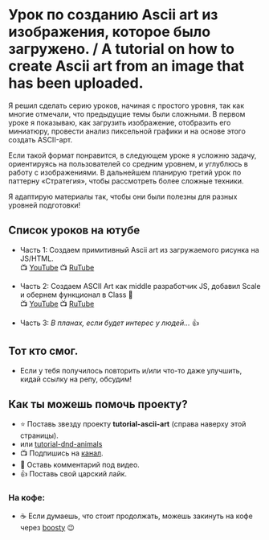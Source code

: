 # Урок по созданию Ascii art из изображения, которое было загружено. / A tutorial on how to create Ascii art from an image that has been uploaded.

Я решил сделать серию уроков, начиная с простого уровня, так как многие отмечали, что предыдущие темы были сложными. В первом уроке я показываю, как загрузить изображение, отобразить его миниатюру, провести анализ пиксельной графики и на основе этого создать ASCII-арт.

Если такой формат понравится, в следующем уроке я усложню задачу, ориентируясь на пользователей со средним уровнем, и углублюсь в работу с изображениями. В дальнейшем планирую третий урок по паттерну «Стратегия», чтобы рассмотреть более сложные техники.

Я адаптирую материалы так, чтобы они были полезны для разных уровней подготовки!

## Список уроков на ютубе
- Часть 1: Создаем примитивный Ascii art из загружаемого рисунка на JS/HTML.<br>
  :tv: [YouTube](https://youtu.be/EZ8h0VKDyds)
  :tv: [RuTube](https://rutube.ru/video/2ccd748afb31ca3a03d345303f7163aa)
  
- Часть 2: Создаем ASCII Art как middle разработчик JS, добавил Scale и обернем функционал в Class 🎨 <br>
  :tv: [YouTube](https://youtu.be/NEGuqihT2Rg)
  :tv: [RuTube](https://rutube.ru/video/a480de709c511f5933fddb3238150ea8)

- Часть 3: _В планах, если будет интерес у людей..._ 👍

## Тот кто смог.
- Если у тебя получилось повторить и/или что-то даже улучшить, кидай ссылку на репу, обсудим! 

## Как ты можешь помочь проекту?
- ⭐️ Поставь звезду проекту **tutorial-ascii-art** (справа наверху этой страницы).
- или [tutorial-dnd-animals](https://github.com/yesworld/tutorial-dnd-animals)
- :tv: Подпишись на [канал](https://www.youtube.com/channel/UCRWYGOCWalOGOXnzqJd2MbQ).
- 💬 Оставь комментарий под видео.
- 👍 Поставь свой царский лайк.

### На кофе:
- ☕️ Если думаешь, что стоит продолжать, можешь закинуть на кофе через [boosty](https://boosty.to/dev_yesworld) 😉
